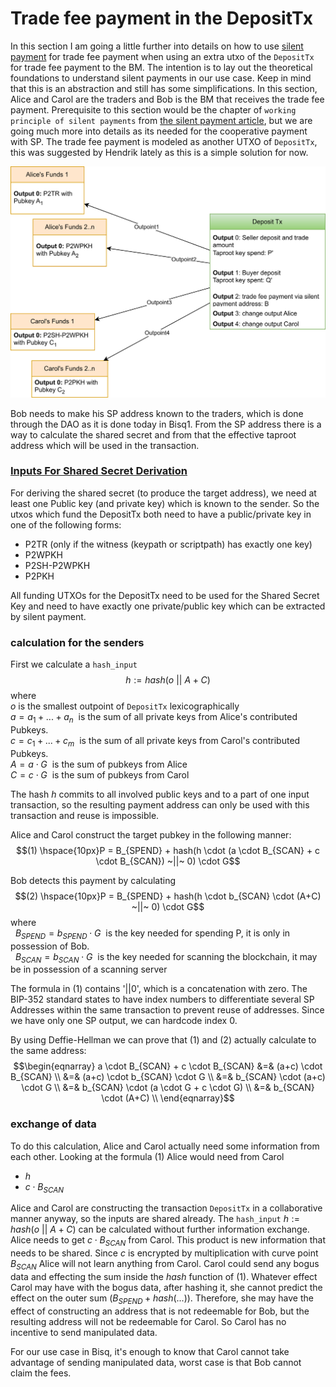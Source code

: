 # Trade fee payment in the DepositTx

In this section I am going a little further into details on how to use [silent payment](https://github.com/bitcoin/bips/blob/master/bip-0352.mediawiki)
for trade fee payment when using
an extra utxo of the `DepositTx` for trade fee payment to the BM. The intention is to lay out the
theoretical foundations to understand silent payments in our use case. Keep in mind that this is an abstraction
and still has some simplifications.
In this section, Alice and Carol are the
traders and Bob is the BM that receives the trade fee payment. Prerequisite to this section would be the chapter
of `working principle of silent payments` from [the silent payment article](https://htmlpreview.github.io/?https://github.com/ChrisSon15/bisq-musig/blob/main/concept/renderedForWeb/SilentPayment.html), but we are going
much more into details as its
needed for the cooperative payment with SP.
The trade fee payment is modeled as another UTXO of `DepositTx`,
this was suggested by Hendrik lately as this is a simple solution for now.

![DepostTx.drawio.svg](../renderedForWeb/DepostTx.drawio.svg)

Bob needs to make his SP address known to the traders, which is done through the DAO as it is done
today in Bisq1. From the SP address there is a way to calculate the shared secret and from that the
effective taproot address which will be used in the transaction.

### [Inputs For Shared Secret Derivation](https://github.com/bitcoin/bips/blob/master/bip-0352.mediawiki#inputs-for-shared-secret-derivation)

For deriving the shared secret (to produce the target address), we need at
least one Public key (and private key)
which is known to the sender.
So the utxos which fund the DepositTx both need to have a public/private key in one of the following
forms:

- P2TR (only if the witness (keypath or scriptpath) has exactly one key)
- P2WPKH
- P2SH-P2WPKH
- P2PKH

All funding UTXOs for the DepositTx need to be used for the Shared Secret Key and need to have exactly one
private/public key which can be extracted by silent payment.

### calculation for the senders

First we calculate a `hash_input`
$$h:=hash(o ~||~ A+C)$$
where \
$o$ is the smallest outpoint of `DepositTx` lexicographically \
$a = a_1+...+a_n~$ is the sum of all private keys from Alice's contributed Pubkeys.\
$c = c_1+...+c_m~$ is the sum of all private keys from Carol's contributed Pubkeys.\
$A = a \cdot G~$ is the sum of pubkeys from Alice\
$C = c \cdot G~$ is the sum of pubkeys from Carol

The hash $h$ commits to all involved public keys and to a part of one input transaction, so
the resulting payment address can only be used with this transaction and reuse is impossible.

Alice and Carol construct the target pubkey in the following manner:
$$(1) \hspace{10px}P = B_{SPEND} + hash(h \cdot (a \cdot B_{SCAN} + c \cdot B_{SCAN}) ~||~ 0) \cdot G$$

Bob detects this payment by calculating
$$(2) \hspace{10px}P = B_{SPEND} + hash(h \cdot b_{SCAN} \cdot (A+C) ~||~ 0) \cdot G$$
where \
$~~B_{SPEND} = b_{SPEND} \cdot G ~$ is the key needed for spending P, it is only in possession of Bob. \
$~~B_{SCAN} = b_{SCAN} \cdot G ~$ is the key needed for scanning the blockchain, it may be in possession of a scanning server

The formula in (1) contains '$|| 0$', which is a concatenation with zero. The BIP-352 standard states
to have index numbers to differentiate several SP Addresses within the same transaction to prevent reuse of addresses.
Since we have only one SP output, we can hardcode index $0$.

By using Deffie-Hellman we can prove that (1) and (2)
actually calculate to the same address:
$$\begin{eqnarray}
a \cdot B_{SCAN} + c \cdot B_{SCAN} &=& (a+c) \cdot B_{SCAN} \\
&=& (a+c) \cdot b_{SCAN} \cdot G \\
&=& b_{SCAN} \cdot (a+c) \cdot G \\
&=& b_{SCAN} \cdot (a \cdot G + c \cdot G) \\
&=& b_{SCAN} \cdot (A+C) \\
\end{eqnarray}$$

### exchange of data

To do this calculation, Alice and Carol actually need some information from each other.
Looking at the formula (1) Alice would need from Carol

- $h$
- $c \cdot B_{SCAN}$

Alice and Carol are constructing the transaction `DepositTx` in a collaborative manner anyway, so the
inputs are shared already. The `hash_input` $h:=hash(o ~||~ A+C)$ can be calculated without further information exchange.
Alice needs to get $c \cdot B_{SCAN}$ from Carol. This product is new information that needs to be shared.
Since $c$ is encrypted by multiplication with curve point $B_{SCAN}$ Alice will not learn
anything from Carol.
Carol could send any bogus data and effecting the sum inside the $hash$ function of (1).
Whatever effect Carol may have with the bogus data, after hashing it, she cannot predict the
effect on the outer sum ($B_{SPEND}+hash(...)$). Therefore, she may have the effect of constructing an
address that is not redeemable for Bob, but the resulting address will not be redeemable for Carol.
So Carol has no incentive to send manipulated data.

For our use case in Bisq, it's enough to know that Carol cannot take advantage of sending manipulated data,
worst case is that Bob cannot claim the fees.

###